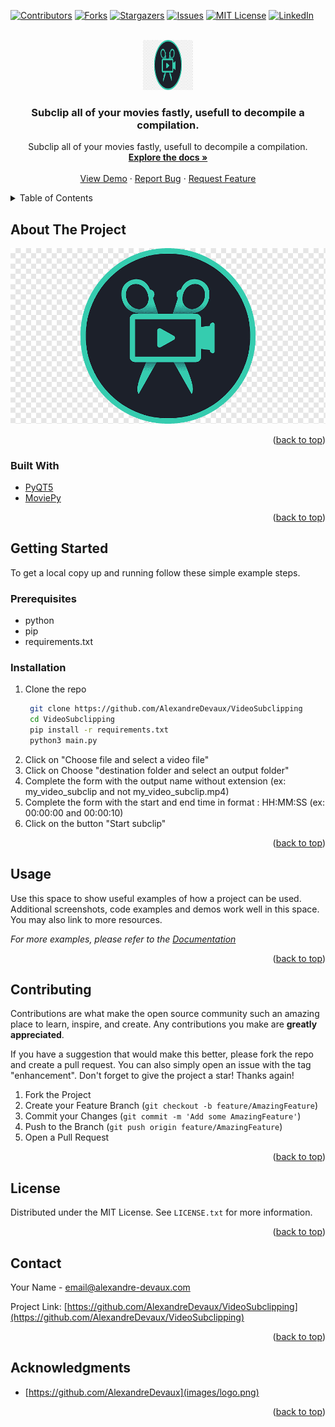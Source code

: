 <div id="top"></div>

<!-- PROJECT SHIELDS -->
<!--
*** I'm using markdown "reference style" links for readability.
*** Reference links are enclosed in brackets [ ] instead of parentheses ( ).
*** See the bottom of this document for the declaration of the reference variables
*** for contributors-url, forks-url, etc. This is an optional, concise syntax you may use.
*** https://www.markdownguide.org/basic-syntax/#reference-style-links
-->

[![Contributors][contributors-shield]][contributors-url]
[![Forks][forks-shield]][forks-url]
[![Stargazers][stars-shield]][stars-url]
[![Issues][issues-shield]][issues-url]
[![MIT License][license-shield]][license-url]
[![LinkedIn][linkedin-shield]][linkedin-url]



<!-- PROJECT LOGO -->
<br />
<div align="center">
  <a href="https://github.com/AlexandreDevaux/VideoSubclipping">
    <img src="images/logo.png" alt="Logo" width="80" height="80">
  </a>

<h3 align="center">Subclip all of your movies fastly, usefull to decompile a compilation.</h3>

  <p align="center">
    Subclip all of your movies fastly, usefull to decompile a compilation.
    <br />
    <a href="https://github.com/AlexandreDevaux/VideoSubclipping"><strong>Explore the docs »</strong></a>
    <br />
    <br />
    <a href="https://github.com/AlexandreDevaux/VideoSubclipping">View Demo</a>
    ·
    <a href="https://github.com/AlexandreDevaux/VideoSubclipping/issues">Report Bug</a>
    ·
    <a href="https://github.com/AlexandreDevaux/VideoSubclipping/issues">Request Feature</a>
  </p>
</div>



<!-- TABLE OF CONTENTS -->
<details>
  <summary>Table of Contents</summary>
  <ol>
    <li>
      <a href="#about-the-project">About The Project</a>
      <ul>
        <li><a href="#built-with">Built With</a></li>
      </ul>
    </li>
    <li>
      <a href="#getting-started">Getting Started</a>
      <ul>
        <li><a href="#prerequisites">Prerequisites</a></li>
        <li><a href="#installation">Installation</a></li>
      </ul>
    </li>
    <li><a href="#usage">Usage</a></li>
    <li><a href="#contributing">Contributing</a></li>
    <li><a href="#license">License</a></li>
    <li><a href="#contact">Contact</a></li>
    <li><a href="#acknowledgments">Acknowledgments</a></li>
  </ol>
</details>



<!-- ABOUT THE PROJECT -->
## About The Project

[![Product Name Screen Shot][product-screenshot]](images/Screenshot.png)

<p align="right">(<a href="#top">back to top</a>)</p>



### Built With

* [PyQT5](https://pypi.org/project/PyQt5/)
* [MoviePy](https://pypi.org/project/MoviePy/)

<p align="right">(<a href="#top">back to top</a>)</p>



<!-- GETTING STARTED -->
## Getting Started

To get a local copy up and running follow these simple example steps.

### Prerequisites

* python
* pip
* requirements.txt

### Installation

1. Clone the repo
   ```sh
    git clone https://github.com/AlexandreDevaux/VideoSubclipping
    cd VideoSubclipping
    pip install -r requirements.txt
    python3 main.py
    ```
2. Click on "Choose file and select a video file"
3. Click on Choose "destination folder and select an output folder"
4. Complete the form with the output name without extension (ex: my_video_subclip and not my_video_subclip.mp4)
5. Complete the form with the start and end time in format : HH:MM:SS (ex: 00:00:00 and 00:00:10)
6. Click on the button "Start subclip"

<p align="right">(<a href="#top">back to top</a>)</p>



<!-- USAGE EXAMPLES -->
## Usage

Use this space to show useful examples of how a project can be used. Additional screenshots, code examples and demos work well in this space. You may also link to more resources.

_For more examples, please refer to the [Documentation](demo/record.mkv)_

<p align="right">(<a href="#top">back to top</a>)</p>


<!-- CONTRIBUTING -->
## Contributing

Contributions are what make the open source community such an amazing place to learn, inspire, and create. Any contributions you make are **greatly appreciated**.

If you have a suggestion that would make this better, please fork the repo and create a pull request. You can also simply open an issue with the tag "enhancement".
Don't forget to give the project a star! Thanks again!

1. Fork the Project
2. Create your Feature Branch (`git checkout -b feature/AmazingFeature`)
3. Commit your Changes (`git commit -m 'Add some AmazingFeature'`)
4. Push to the Branch (`git push origin feature/AmazingFeature`)
5. Open a Pull Request

<p align="right">(<a href="#top">back to top</a>)</p>



<!-- LICENSE -->
## License

Distributed under the MIT License. See `LICENSE.txt` for more information.

<p align="right">(<a href="#top">back to top</a>)</p>



<!-- CONTACT -->
## Contact

Your Name - email@alexandre-devaux.com

Project Link: [https://github.com/AlexandreDevaux/VideoSubclipping](https://github.com/AlexandreDevaux/VideoSubclipping)

<p align="right">(<a href="#top">back to top</a>)</p>



<!-- ACKNOWLEDGMENTS -->
## Acknowledgments

* [https://github.com/AlexandreDevaux](images/logo.png)

<p align="right">(<a href="#top">back to top</a>)</p>



<!-- MARKDOWN LINKS & IMAGES -->
<!-- https://www.markdownguide.org/basic-syntax/#reference-style-links -->
[contributors-shield]: https://img.shields.io/github/contributors/AlexandreDevaux/VideoSubclipping.svg?style=for-the-badge
[contributors-url]: https://github.com/AlexandreDevaux/VideoSubclipping/graphs/contributors
[forks-shield]: https://img.shields.io/github/forks/AlexandreDevaux/VideoSubclipping.svg?style=for-the-badge
[forks-url]: https://github.com/AlexandreDevaux/VideoSubclipping/network/members
[stars-shield]: https://img.shields.io/github/stars/AlexandreDevaux/VideoSubclipping.svg?style=for-the-badge
[stars-url]: https://github.com/AlexandreDevaux/VideoSubclipping/stargazers
[issues-shield]: https://img.shields.io/github/issues/AlexandreDevaux/VideoSubclipping.svg?style=for-the-badge
[issues-url]: https://github.com/AlexandreDevaux/VideoSubclipping/issues
[license-shield]: https://img.shields.io/github/license/AlexandreDevaux/VideoSubclipping.svg?style=for-the-badge
[license-url]: https://github.com/AlexandreDevaux/VideoSubclipping/blob/master/LICENSE.txt
[linkedin-shield]: https://img.shields.io/badge/-LinkedIn-black.svg?style=for-the-badge&logo=linkedin&colorB=555
[linkedin-url]: https://www.linkedin.com/in/alexandre-devaux-engineer/
[product-screenshot]: images/logo.png